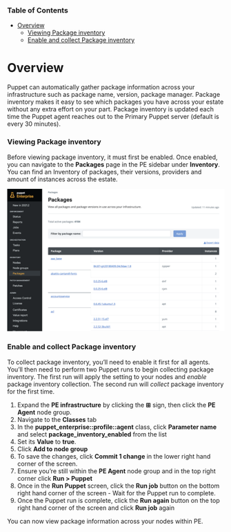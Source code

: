 <div class="tocoutline">

### Table of Contents

<div class="toc">

- [Overview](#overview)
    - [Viewing Package inventory](#viewing-package-inventory)
    - [Enable and collect Package inventory](#enable-and-collect-package-inventory)

</div>

</div>

# Overview<a href="#overview" aria-hidden="true"></a>

Puppet can automatically gather package information across your infrastructure such as package name, version, package manager. Package inventory makes it easy to see which packages you have across your estate without any extra effort on your part. Package inventory is updated each time the Puppet agent reaches out to the Primary Puppet server (default is every 30 minutes).

### Viewing Package inventory<a href="#viewing-package-inventory" aria-hidden="true"></a>

Before viewing package inventory, it must first be enabled. Once enabled, you can navigate to the **Packages** page in the PE sidebar under **Inventory**. You can find an Inventory of packages, their versions, providers and amount of instances across the estate. 

![alt text for screen readers](../assets/img/package_inventory.png "Package Inventory")

### Enable and collect Package inventory<a href="#enable-and-collect-package-inventory" aria-hidden="true"></a>

To collect package inventory, you’ll need to enable it first for all agents. You’ll then need to perform two Puppet runs to begin collecting package inventory. The first run will apply the setting to your nodes and _enable_ package inventory collection. The second run will _collect_ package inventory for the first time.


1. Expand the **PE infrastructure** by clicking the **⊞** sign, then click the **PE Agent** node group.
2. Navigate to the **Classes** tab
3. In the **puppet_enterprise::profile::agent** class, click **Parameter name** and select **package_inventory_enabled** from the list
4. Set its **Value** to **true**.
5. Click **Add to node group**
6. To save the changes, click **Commit 1 change** in the lower right hand corner of the screen. 
7. Ensure you’re still within the **PE Agent** node group and in the top right corner click **Run > Puppet**
8. Once in the **Run Puppet** screen, click the **Run job** button on the bottom right hand corner of the screen - Wait for the Puppet run to complete.
9. Once the Puppet run is complete, click the **Run again** button on the top right hand corner of the screen and click **Run job** again


You can now view package information across your nodes within PE.